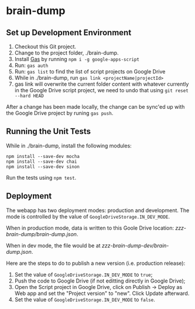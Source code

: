 # brain-dump
## Set up Development Environment
1. Checkout this Git project.
2. Change to the project folder, ./brain-dump.
3. Install [Gas](https://www.npmjs.com/package/google-apps-script) by running
   `npm i -g google-apps-script`
4. Run: `gas auth`
5. Run: `gas list` to find the list of script projects on Google Drive
6. While in ./brain-dump, run `gas link <projectName|projectId>`
7. gas link will overwrite the current folder content with whatever currently
   in the Google Drive script project, we need to undo that using
   `git reset --hard HEAD`

After a change has been made locally, the change can be sync'ed up with the 
Google Drive project by runing `gas push`.
 
## Running the Unit Tests
While in ./brain-dump, install the following modules:
```
npm install --save-dev mocha
npm install --save-dev chai
npm install --save-dev sinon
```

Run the tests using `npm test`.

## Deployment
The webapp has two deployment modes: production and development. The mode is
controlled by the value of `GoogleDriveStorage.IN_DEV_MODE`.

When in production mode, data is written to this Goole Drive location: 
*zzz-brain-dump/brain-dump.json*.

When in dev mode, the file would be at *zzz-brain-dump-dev/brain-dump.json*.

Here are the steps to do to publish a new version (i.e. production release):

1. Set the value of `GoogleDriveStorage.IN_DEV_MODE` to `true`;
2. Push the code to Google Drive (if not editting directly in Google Drive);
3. Open the Script project in Google Drive, click on Publish -> Deploy as Web app
and set the "Project version" to "new". Click Update afterward.
4. Set the value of `GoogleDriveStorage.IN_DEV_MODE` to `false`.
